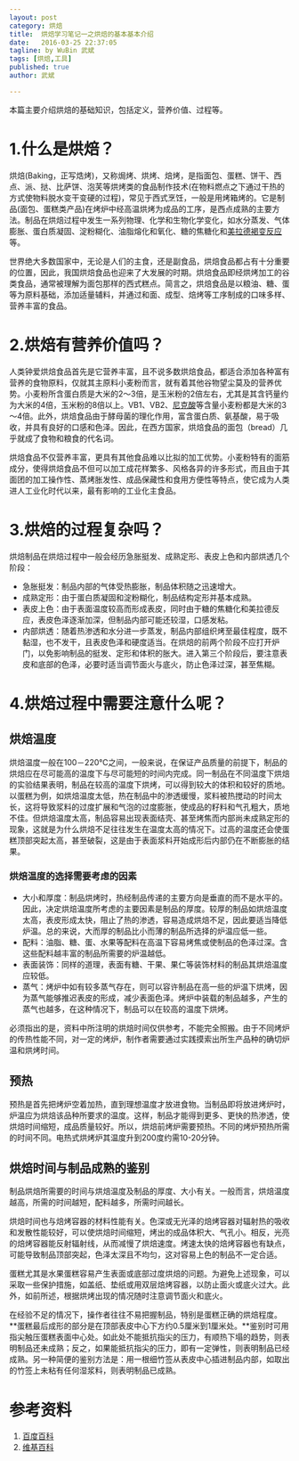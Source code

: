```yaml
---
layout: post
category: 烘焙
title:  烘焙学习笔记一之烘焙的基本基本介绍
date:   2016-03-25 22:37:05
tagline: by WuBin 武斌
tags: [烘焙,工具]
published: true
author: 武斌

---
```


本篇主要介绍烘焙的基础知识，包括定义，营养价值、过程等。

<!--more-->

# 1.什么是烘焙？

烘焙(Baking，正写焅烤)，又称焗烤、烘烤、焙烤，是指面包、蛋糕、饼干、西点、派、挞、比萨饼、泡芙等烘烤类的食品制作技术(在物料燃点之下通过干热的方式使物料脱水变干变硬的过程)，常见于西式烹饪，一般是用烤箱烤的。它是制品(面包、蛋糕类产品)在烤炉中经高温烘烤为成品的工序，是西点成熟的主要方法。制品在烘焙过程中发生一系列物理、化学和生物化学变化，如水分蒸发、气体膨胀、蛋白质凝固、淀粉糊化、油脂熔化和氧化、糖的焦糖化和[美拉德褐变反应](https://zh.wikipedia.org/wiki/%E7%BE%8E%E6%8B%89%E5%BE%B7%E5%8F%8D%E5%BA%94)等。

世界绝大多数国家中，无论是人们的主食，还是副食品，烘焙食品都占有十分重要的位置，因此，我国烘焙食品也迎来了大发展的时期。烘焙食品即经烘烤加工的谷类食品，通常被理解为面包那样的西式糕点。简言之，烘焙食品是以粮油、糖、蛋等为原料基础，添加适量辅料，并通过和面、成型、焙烤等工序制成的口味多样、营养丰富的食品。

# 2.烘焙有营养价值吗？

人类钟爱烘焙食品首先是它营养丰富，且不说多数烘焙食品，都适合添加各种富有营养的食物原料，仅就其主原料小麦粉而言，就有着其他谷物望尘莫及的营养优势。小麦粉所含蛋白质是大米的2～3倍，是玉米粉的2倍左右，尤其是其含钙量约为大米的4倍，玉米粉的8倍以上。VB1、VB2、[尼克酸](http://baike.baidu.com/view/62872.htm?fromtitle=%E5%B0%BC%E5%85%8B%E9%85%B8&fromid=4450160&type=syn)等含量小麦粉都是大米的3～4倍。此外，烘焙食品由于酵母菌的理化作用，富含蛋白质、氨基酸，易于吸收，并具有良好的口感和色泽。因此，在西方国家，烘焙食品的面包（bread）几乎就成了食物和粮食的代名词。

烘焙食品不仅营养丰富，更具有其他食品难以比拟的加工优势。小麦粉特有的面筋成分，使得烘焙食品不但可以加工成花样繁多、风格各异的许多形式，而且由于其面团的加工操作性、蒸烤胀发性、成品保藏性和食用方便性等特点，使它成为人类进人工业化时代以来，最有影响的工业化主食品。


# 3.烘焙的过程复杂吗？

烘焙制品在烘焙过程中一般会经历急胀挺发、成熟定形、表皮上色和内部烘透几个阶段：

- 急胀挺发：制品内部的气体受热膨胀，制品体积随之迅速增大。
- 成熟定形：由于蛋白质凝固和淀粉糊化，制品结构定形并基本成熟。
- 表皮上色：由于表面温度较高而形成表皮，同时由于糖的焦糖化和美拉德反应，表皮色泽逐渐加深，但制品内部可能还较湿，口感发粘。
- 内部烘透：随着热渗透和水分进一步蒸发，制品内部组织烤至最佳程度，既不黏湿，也不发干，且表皮色泽和硬度适当。在烘焙的前两个阶段不应打开炉门，以免影响制品的挺发、定形和体积的胀大。进入第三个阶段后，要注意表皮和底部的色泽，必要时适当调节面火与底火，防止色泽过深，甚至焦糊。

# 4.烘焙过程中需要注意什么呢？

## 烘焙温度

烘焙温度一般在100－220℃之间，一般来说，在保证产品质量的前提下，制品的烘焙应在尽可能高的温度下与尽可能短的时间内完成。同一制品在不同温度下烘焙的实验结果表明，制品在较高的温度下烘烤，可以得到较大的体积和较好的质地。以蛋糕为例，如烘焙温度太低，热在制品中的渗透缓慢，浆料被热搅动的时间太长，这将导致浆料的过度扩展和气泡的过度膨胀，使成品的籽料和气孔粗大，质地不佳。但烘焙温度太高，制品容易出现表面结壳、甚至烤焦而内部尚未成熟定形的现象，这就是为什么烘焙不足往往发生在温度太高的情况下。过高的温度还会使蛋糕顶部突起太高，甚至破裂，这是由于表面浆料开始成形后内部仍在不断膨胀的结果。

### 烘焙温度的选择需要考虑的因素

- 大小和厚度：制品烘烤时，热经制品传递的主要方向是垂直的而不是水平的。因此，决定烘焙温度所考虑的主要因素是制品的厚度。较厚的制品如烘焙温度太高，表皮形成太快，阻止了热的渗透，容易造成烘焙不足，因此要适当降低炉温。总的来说，大而厚的制品比小而薄的制品所选择的炉温应低一些。
- 配料：油脂、糖、蛋、水果等配料在高温下容易烤焦或使制品的色泽过深。含这些配料越丰富的制品所需要的炉温越低。
- 表面装饰：同样的道理，表面有糖、干果、果仁等装饰材料的制品其烘焙温度应较低。
- 蒸气：烤炉中如有较多蒸气存在，则可以容许制品在高一些的炉温下烘烤，因为蒸气能够推迟表皮的形成，减少表面色泽。烤炉中装载的制品越多，产生的蒸气也越多，在这种情况下，制品可以在较高的温度下烘烤。

必须指出的是，资料中所注明的烘焙时间仅供参考，不能完全照搬。由于不同烤炉的传热性能不同，对一定的烤炉，制作者需要通过实践摸索出所生产品种的确切炉温和烘烤时间。


## 预热

预热是首先把烤炉空着加热，直到理想温度才放进食物。当制品即将放进烤炉时，炉温应为烘焙该品种所要求的温度。这样，制品才能得到更多、更快的热渗透，使烘焙时间缩短，成品质量较好。所以，烘焙前烤炉需要预热。不同的烤炉预热所需的时间不同。电热式烘烤炉其温度升到200度约需10-20分钟。

## 烘焙时间与制品成熟的鉴别

制品烘焙所需要的时间与烘焙温度及制品的厚度、大小有关。一般而言，烘焙温度越高，所需的时间越短，配料越多，所需时间越长。

烘焙时间也与焙烤容器的材料性能有关。色深或无光泽的焙烤容器对辐射热的吸收和发散性能较好，可以使烘焙时间缩短，烤出的成品体积大、气孔小。相反，光亮的焙烤容器能反射辐射线，从而减慢了烘焙速度。烤速太快的焙烤容器也有缺点，可能导致制品顶部突起，色泽太深且不均匀，这对容易上色的制品不一定合适。

蛋糕尤其是水果蛋糕容易产生表面或底部过度烘焙的问题。为避免上述现象，可以采取一些保护措施，如盖纸、垫纸或用双层焙烤容器，以防止面火或底火过大。此外，如前所述，根据烘烤出现的情况随时注意调节面火和底火。

在经验不足的情况下，操作者往往不易把握制品，特别是蛋糕正确的烘焙程度。**蛋糕最后成形的部分是在顶部表皮中心下方约0.5厘米到1厘米处。**鉴别时可用指尖触压蛋糕表面中心处。如此处不能抵抗指尖的压力，有顺热下塌的趋势，则表明制品还未成熟；反之，如果能抵抗指尖的压力，即有一定弹性，则表明制品已经成熟。另一种简便的鉴别方法是：用一根细竹签从表皮中心插进制品内部，如取出的竹签上未粘有任何湿浆料，则表明制品已成熟。

# 参考资料
1. [百度百科](http://baike.baidu.com/subview/1341273/9245463.htm#1)
2. [维基百科](https://zh.wikipedia.org/wiki/%E7%84%97%E7%83%A4)